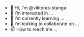 - 👋 Hi, I’m @viktoras-stanga
- 👀 I’m interested in ... 
- 🌱 I’m currently learning ...
- 💞️ I’m looking to collaborate on ...
- 📫 How to reach me ...

<!---
viktoras-stanga/viktoras-stanga is a ✨ special ✨ repository because its `README.md` (this file) appears on your GitHub profile.
You can click the Preview link to take a look at your changes.
--->

